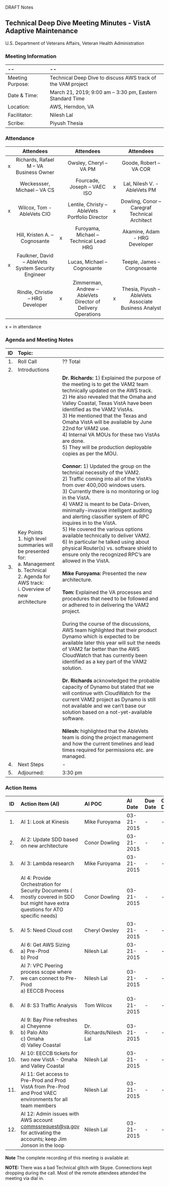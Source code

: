DRAFT Notes

## Technical Deep Dive Meeting Minutes  - VistA Adaptive Maintenance
U.S. Department of Veterans Affairs, Veteran Health Administration


### Meeting Information
| -- | -- |
|:---|:---|
| Meeting Purpose: | Technical Deep Dive to discuss AWS track of the VAM project  |
| Date & Time: | March 21, 2019; 9:00 am – 3:30 pm, Eastern Standard Time |
| Location:	| AWS, Herndon, VA | 
| Facilitator:	| Nilesh Lal |
| Scribe: |	Piyush Thesia |


### Attendance
|  | Attendees |  | Attendees	|  | Attendees |
|:---:|:---:|:---:|:---:|:---:|:---:|
| x | Richards, Rafael M – VA Business Owner |  | Owsley, Cheryl – VA PM |  | Goode, Robert – VA COR  |
|  | Weckessser, Michael – VA CS |  | Fourcade, Joseph – VAEC ISO | x | Lal, Nilesh V. - AbleVets PM |
| x | Wilcox, Tom - AbleVets CIO |  | Lentile, Christy – AbleVets Portfolio Director | x | Dowling, Conor – Caregraf Technical Architect | 
|  | Hill, Kristen A. – Cognosante | x | Furoyama, Michael – Technical Lead HRG |  | Akamine, Adam - HRG Developer |
| x | Faulkner, David – AbleVets System Security Engineer |  | Lucas, Michael – Cognosante  |  | Teeple, James – Congnosante |
|  | Rindle, Christie – HRG Developer | x |  Zimmerman, Andrew – AbleVets Director of Delivery Operations  | x | Thesia, Piyush – AbleVets Associate Business Analyst |

x = in attendance


### Agenda and Meeting Notes
| ID | Topic: |  |
|:---:|:---|:---|
| 1. | Roll Call | ?? Total |
| 2. | Introductions |  | 
| 3. | Key Points </br> 1.	high level summaries will be presented for: </br> a.	Management </br> b.	Technical </br> 2.	Agenda for AWS track: </br> i.	Overview of new architecture | **Dr. Richards:** 1) Explained the purpose of the meeting is to get the VAM2 team technically updated on the AWS track. </br> 2) He also revealed that the Omaha and Valley Coastal, Texas VistA have been identified as the VAM2 VistAs. </br> 3) He mentioned that the Texas and Omaha VistA will be available by June 22nd for VAM2 use. </br> 4) Internal VA MOUs for these two VistAs are done. </br> 5) They will be production deployable copies as per the MOU. </br> </br> **Connor:** 1) Updated the group on the technical necessity of the VAM2. </br> 2) Traffic coming into all of the VistA’s from over 400,000 windows users.  </br> 3) Currently there is no monitoring or log in the VistA. </br> 4) VAM2 is meant to be Data-Driven, minimally-invasive intelligent auditing and alerting classifier system of RPC inquires in to the VistA. </br> 5) He covered the various options available technically to deliver VAM2. </br> 6) In particular he talked using about physical Router(s) vs. software shield to ensure only the recognized RPC’s are allowed in the VistA. </br> </br> **Mike Furoyama:** Presented the new architecture. </br> </br> **Tom:** Explained the VA processes and procedures that need to be followed and or adhered to in delivering the VAM2 project. </br> </br> During the course of the discussions, AWS team highlighted that their product Dynamo which is expected to be available later this year will suit the needs of VAM2 far better than the AWS CloudWatch that has currently been identified as a key part of the VAM2 solution.</br>  </br> **Dr. Richards** acknowledged the probable capacity of Dynamo but stated that we will continue with CloudWatch for the current VAM2 project as Dynamo is still not available and we can’t base our solution based on a not-yet-available software. </br> </br> **Nilesh:** highlighted that the AbleVets team is doing the project management and how the current timelines and lead times required for permissions etc. are managed. |
| 4. |	Next Steps | - |
| 5. | Adjourned: | 3:30 pm |



### Action Items
| ID | Action Item (AI) | AI POC | AI Date | Due Date | Completed Date | Comments |
|:---:|:---|:---|:---|:---|:---|:---:|
| 1. | AI 1:  Look at Kinesis | Mike Furoyama | 03-21-2015 | - | - | - |
| 2. | AI 2:  Update SDD based on new architecture | Conor Dowling | 03-21-2015 | - | - | - |
| 3. | AI 3:  Lambda research | Mike Furoyama | 03-21-2015 | - | - | - |
| 4. | AI 4:  Provide Orchestration  for Security Documents ( mostly covered in SDD but might have extra questions for ATO specific needs) | Conor Dowling | 03-21-2015 | - | - | - |
| 5. | AI 5:  Need Cloud cost  | Cheryl Owsley | 03-21-2015 | - | - | - |
| 6. | AI 6:  Get AWS Sizing </br> a)	Pre-Prod </br> b)	Prod | Nilesh Lal | 03-21-2015 | - | - | - |
| 7. | AI 7:  VPC Peering process scope where we can connect to Pre-Prod </br> a)	EECCB Process | Nilesh Lal | 03-21-2015 | - | - | - |
| 8. | AI 8:  S3 Traffic Analysis | Tom Wilcox | 03-21-2015 | - | - | - |
| 9. | AI 9:  Bay Pine refreshes </br> a)	Cheyenne </br> b)	Palo Alto </br> c)	Omaha </br> d)	Valley Coastal | Dr. Richards/Nilesh Lal | 03-21-2015 | - | - | - |
| 10. | AI 10:  EECCB tickets for two new VistA - Omaha and Valley Coastal | Nilesh Lal | 03-21-2015 | - | - | - |
| 11. | AI 11:  Get access to Pre-Prod and Prod VistA from Pre-Prod and Prod VAEC environments for all team members | Nilesh Lal | 03-21-2015 | - | - | - |
| 12. | AI 12:  Admin issues with AWS account commssrequest@va.gov for activating the accounts; keep Jim Jonson in the loop | Nilesh Lal | 03-21-2015 | - | - | - |
			

**Note** The complete recording of this meeting is available at:   

**NOTE:** There was a bad Technical glitch with Skype. Connections kept dropping during the call.  Most of the remote attendees attended the meeting via dial in.




